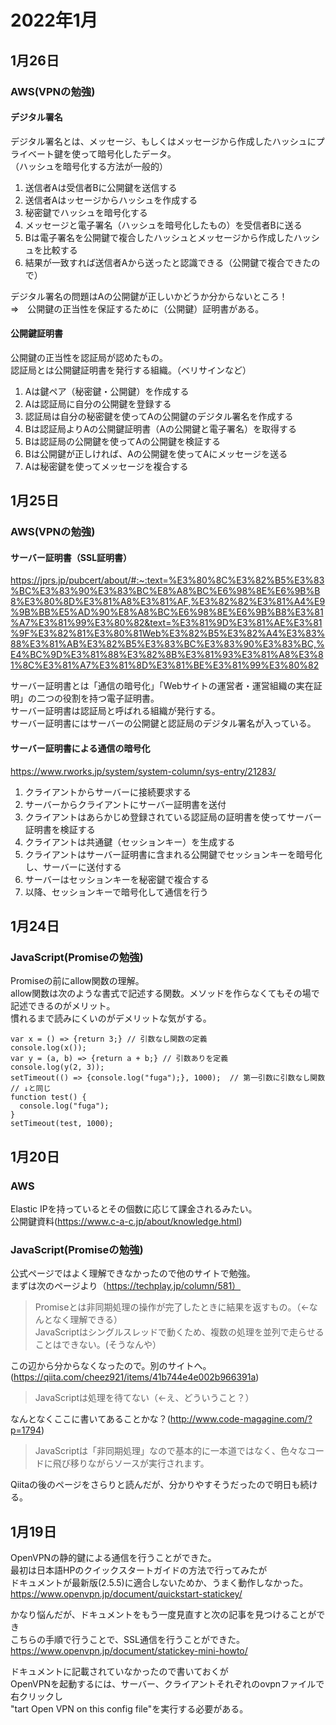 # 2022年1月

## 1月26日

### AWS(VPNの勉強)

#### デジタル署名

デジタル署名とは、メッセージ、もしくはメッセージから作成したハッシュにプライベート鍵を使って暗号化したデータ。  
（ハッシュを暗号化する方法が一般的）  

1. 送信者Aは受信者Bに公開鍵を送信する
1. 送信者Aはッセージからハッシュを作成する
2. 秘密鍵でハッシュを暗号化する
3. メッセージと電子署名（ハッシュを暗号化したもの）を受信者Bに送る
4. Bは電子署名を公開鍵で複合したハッシュとメッセージから作成したハッシュを比較する
5. 結果が一致すれば送信者Aから送ったと認識できる（公開鍵で複合できたので）

デジタル署名の問題はAの公開鍵が正しいかどうか分からないところ！  
⇒　公開鍵の正当性を保証するために（公開鍵）証明書がある。

#### 公開鍵証明書

公開鍵の正当性を認証局が認めたもの。  
認証局とは公開鍵証明書を発行する組織。（ベリサインなど）  

1. Aは鍵ペア（秘密鍵・公開鍵）を作成する
2. Aは認証局に自分の公開鍵を登録する
3. 認証局は自分の秘密鍵を使ってAの公開鍵のデジタル署名を作成する
4. Bは認証局よりAの公開鍵証明書（Aの公開鍵と電子署名）を取得する
5. Bは認証局の公開鍵を使ってAの公開鍵を検証する
6. Bは公開鍵が正しければ、Aの公開鍵を使ってAにメッセージを送る
7. Aは秘密鍵を使ってメッセージを複合する

## 1月25日

### AWS(VPNの勉強)

#### サーバー証明書（SSL証明書）

https://jprs.jp/pubcert/about/#:~:text=%E3%80%8C%E3%82%B5%E3%83%BC%E3%83%90%E3%83%BC%E8%A8%BC%E6%98%8E%E6%9B%B8%E3%80%8D%E3%81%A8%E3%81%AF,%E3%82%82%E3%81%A4%E9%9B%BB%E5%AD%90%E8%A8%BC%E6%98%8E%E6%9B%B8%E3%81%A7%E3%81%99%E3%80%82&text=%E3%81%9D%E3%81%AE%E3%81%9F%E3%82%81%E3%80%81Web%E3%82%B5%E3%82%A4%E3%83%88%E3%81%AB%E3%82%B5%E3%83%BC%E3%83%90%E3%83%BC,%E4%BC%9D%E3%81%88%E3%82%8B%E3%81%93%E3%81%A8%E3%81%8C%E3%81%A7%E3%81%8D%E3%81%BE%E3%81%99%E3%80%82  

サーバー証明書とは「通信の暗号化」「Webサイトの運営者・運営組織の実在証明」の二つの役割を持つ電子証明書。  
サーバー証明書は認証局と呼ばれる組織が発行する。  
サーバー証明書にはサーバーの公開鍵と認証局のデジタル署名が入っている。  

#### サーバー証明書による通信の暗号化

https://www.rworks.jp/system/system-column/sys-entry/21283/  

1. クライアントからサーバーに接続要求する
2. サーバーからクライアントにサーバー証明書を送付
3. クライアントはあらかじめ登録されている認証局の証明書を使ってサーバー証明書を検証する
4. クライアントは共通鍵（セッションキー）を生成する
5. クライアントはサーバー証明書に含まれる公開鍵でセッションキーを暗号化し、サーバーに送付する
6. サーバーはセッションキーを秘密鍵で複合する
7. 以降、セッションキーで暗号化して通信を行う



## 1月24日

### JavaScript(Promiseの勉強)

Promiseの前にallow関数の理解。  
allow関数は次のような書式で記述する関数。メソッドを作らなくてもその場で記述できるのがメリット。  
慣れるまで読みにくいのがデメリットな気がする。  
```
var x = () => {return 3;} // 引数なし関数の定義
console.log(x());
var y = (a, b) => {return a + b;} // 引数ありを定義
console.log(y(2, 3));
setTimeout(() => {console.log("fuga");}, 1000);  // 第一引数に引数なし関数
// ↓と同じ
function test() {
  console.log("fuga");
}
setTimeout(test, 1000);
```

## 1月20日

### AWS

Elastic IPを持っているとその個数に応じて課金されるみたい。  
公開鍵資料(https://www.c-a-c.jp/about/knowledge.html)  

### JavaScript(Promiseの勉強)

公式ページではよく理解できなかったので他のサイトで勉強。    
まずは次のページより（https://techplay.jp/column/581）  
> Promiseとは非同期処理の操作が完了したときに結果を返すもの。（←なんとなく理解できる）  
> JavaScriptはシングルスレッドで動くため、複数の処理を並列で走らせることはできない。(そうなんや）  

この辺から分からなくなったので。別のサイトへ。(https://qiita.com/cheez921/items/41b744e4e002b966391a)  
> JavaScriptは処理を待てない（←え、どういうこと？）  

なんとなくここに書いてあることかな？(http://www.code-magagine.com/?p=1794)  
> JavaScriptは「非同期処理」なので基本的に一本道ではなく、色々なコードに飛び移りながらソースが実行されます。  

Qiitaの後のページをさらりと読んだが、分かりやすそうだったので明日も続ける。

## 1月19日

OpenVPNの静的鍵による通信を行うことができた。  
最初は日本語HPのクイックスタートガイドの方法で行ってみたが  
ドキュメントが最新版(2.5.5)に適合しないためか、うまく動作しなかった。  
https://www.openvpn.jp/document/quickstart-statickey/

かなり悩んだが、ドキュメントをもう一度見直すと次の記事を見つけることができ  
こちらの手順で行うことで、SSL通信を行うことができた。  
https://www.openvpn.jp/document/statickey-mini-howto/

ドキュメントに記載されていなかったので書いておくが  
OpenVPNを起動するには、サーバー、クライアントそれぞれのovpnファイルで右クリックし  
"tart Open VPN on this config file"を実行する必要がある。
